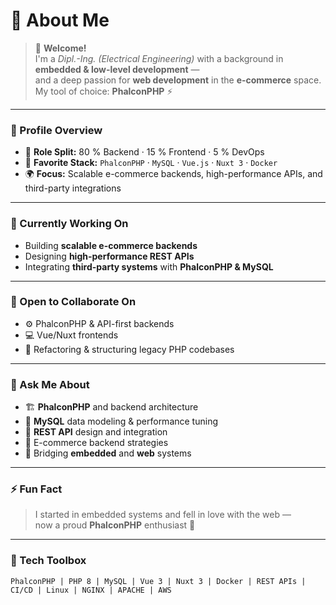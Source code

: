 # 💫 About Me

> 👋 **Welcome!**  
> I'm a *Dipl.-Ing. (Electrical Engineering)* with a background in **embedded & low-level development** —  
> and a deep passion for **web development** in the **e-commerce** space.  
> My tool of choice: **PhalconPHP** ⚡

---

### 🧠 Profile Overview
- 🎯 **Role Split:** 80 % Backend · 15 % Frontend · 5 % DevOps  
- 🧩 **Favorite Stack:** `PhalconPHP` · `MySQL` · `Vue.js` · `Nuxt 3` · `Docker`  
- 🌍 **Focus:** Scalable e-commerce backends, high-performance APIs, and third-party integrations  

---

### 🚀 Currently Working On
- Building **scalable e-commerce backends**  
- Designing **high-performance REST APIs**  
- Integrating **third-party systems** with **PhalconPHP & MySQL**

---

### 🤝 Open to Collaborate On
- ⚙️ PhalconPHP & API-first backends  
- 💻 Vue/Nuxt frontends  
- 🧹 Refactoring & structuring legacy PHP codebases  

---


### 💬 Ask Me About
- 🏗️ **PhalconPHP** and backend architecture  
- 🧮 **MySQL** data modeling & performance tuning  
- 🔌 **REST API** design and integration  
- 🛒 E-commerce backend strategies  
- 🔧 Bridging **embedded** and **web** systems  

---

### ⚡ Fun Fact
> I started in embedded systems and fell in love with the web —  
> now a proud **PhalconPHP** enthusiast 🐘

---

### 🧰 Tech Toolbox
```text
PhalconPHP | PHP 8 | MySQL | Vue 3 | Nuxt 3 | Docker | REST APIs | CI/CD | Linux | NGINX | APACHE | AWS 


